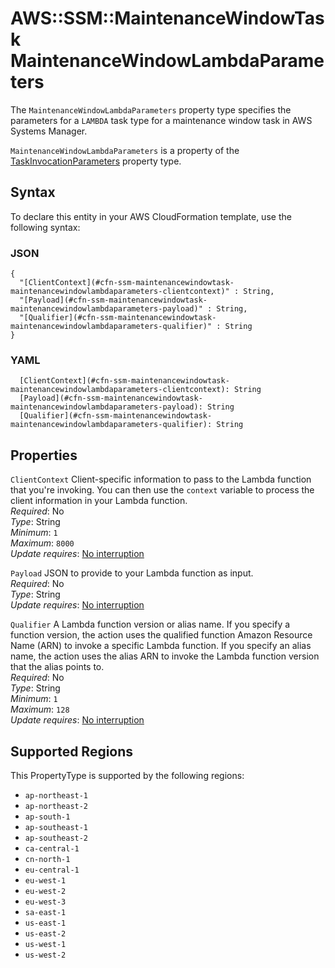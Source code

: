 # AWS::SSM::MaintenanceWindowTask MaintenanceWindowLambdaParameters<a name="aws-properties-ssm-maintenancewindowtask-maintenancewindowlambdaparameters"></a>

The `MaintenanceWindowLambdaParameters` property type specifies the parameters for a `LAMBDA` task type for a maintenance window task in AWS Systems Manager\.

 `MaintenanceWindowLambdaParameters` is a property of the [TaskInvocationParameters](https://docs.aws.amazon.com/AWSCloudFormation/latest/UserGuide/aws-properties-ssm-maintenancewindowtask-taskinvocationparameters.html) property type\.

## Syntax<a name="aws-properties-ssm-maintenancewindowtask-maintenancewindowlambdaparameters-syntax"></a>

To declare this entity in your AWS CloudFormation template, use the following syntax:

### JSON<a name="aws-properties-ssm-maintenancewindowtask-maintenancewindowlambdaparameters-syntax.json"></a>

```
{
  "[ClientContext](#cfn-ssm-maintenancewindowtask-maintenancewindowlambdaparameters-clientcontext)" : String,
  "[Payload](#cfn-ssm-maintenancewindowtask-maintenancewindowlambdaparameters-payload)" : String,
  "[Qualifier](#cfn-ssm-maintenancewindowtask-maintenancewindowlambdaparameters-qualifier)" : String
}
```

### YAML<a name="aws-properties-ssm-maintenancewindowtask-maintenancewindowlambdaparameters-syntax.yaml"></a>

```
  [ClientContext](#cfn-ssm-maintenancewindowtask-maintenancewindowlambdaparameters-clientcontext): String
  [Payload](#cfn-ssm-maintenancewindowtask-maintenancewindowlambdaparameters-payload): String
  [Qualifier](#cfn-ssm-maintenancewindowtask-maintenancewindowlambdaparameters-qualifier): String
```

## Properties<a name="aws-properties-ssm-maintenancewindowtask-maintenancewindowlambdaparameters-properties"></a>

`ClientContext`  <a name="cfn-ssm-maintenancewindowtask-maintenancewindowlambdaparameters-clientcontext"></a>
Client\-specific information to pass to the Lambda function that you're invoking\. You can then use the `context` variable to process the client information in your Lambda function\.  
*Required*: No  
*Type*: String  
*Minimum*: `1`  
*Maximum*: `8000`  
*Update requires*: [No interruption](https://docs.aws.amazon.com/AWSCloudFormation/latest/UserGuide/using-cfn-updating-stacks-update-behaviors.html#update-no-interrupt)

`Payload`  <a name="cfn-ssm-maintenancewindowtask-maintenancewindowlambdaparameters-payload"></a>
JSON to provide to your Lambda function as input\.  
*Required*: No  
*Type*: String  
*Update requires*: [No interruption](https://docs.aws.amazon.com/AWSCloudFormation/latest/UserGuide/using-cfn-updating-stacks-update-behaviors.html#update-no-interrupt)

`Qualifier`  <a name="cfn-ssm-maintenancewindowtask-maintenancewindowlambdaparameters-qualifier"></a>
A Lambda function version or alias name\. If you specify a function version, the action uses the qualified function Amazon Resource Name \(ARN\) to invoke a specific Lambda function\. If you specify an alias name, the action uses the alias ARN to invoke the Lambda function version that the alias points to\.  
*Required*: No  
*Type*: String  
*Minimum*: `1`  
*Maximum*: `128`  
*Update requires*: [No interruption](https://docs.aws.amazon.com/AWSCloudFormation/latest/UserGuide/using-cfn-updating-stacks-update-behaviors.html#update-no-interrupt)

## Supported Regions

This PropertyType is supported by the following regions:

- `ap-northeast-1`
- `ap-northeast-2`
- `ap-south-1`
- `ap-southeast-1`
- `ap-southeast-2`
- `ca-central-1`
- `cn-north-1`
- `eu-central-1`
- `eu-west-1`
- `eu-west-2`
- `eu-west-3`
- `sa-east-1`
- `us-east-1`
- `us-east-2`
- `us-west-1`
- `us-west-2`
